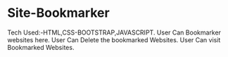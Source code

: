 # Site-Bookmarker
Tech Used:-HTML,CSS-BOOTSTRAP,JAVASCRIPT.
User Can Bookmarker websites here.
User Can Delete the bookmarked Websites.
User Can visit Bookmarked Websites.
